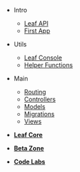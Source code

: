 * Intro
  * [Leaf API](leaf-api/ "Leaf API")
  * [First App](leaf-api/first-app "Your First App")

* Utils
  * [Leaf Console](leaf-api/utils/console "Leaf Console Tool")
  * [Helper Functions](leaf-api/utils/functions "Helpers - Leaf API")

* Main
  * [Routing](leaf-api/core/routing "Routing - Leaf API")
  * [Controllers](leaf-api/core/controllers "Controllers - Leaf API")
  * [Models](leaf-api/core/models "Models - Leaf API")
  * [Migrations](leaf-api/core/migrations "Migrations - Leaf API")
  * [Views](leaf-api/core/views "Views - Leaf API")

* [**Leaf Core**](/)

* [**Beta Zone**](2.1/beta-zone/)

* [**Code Labs**](codelabs/leaf-api/)
